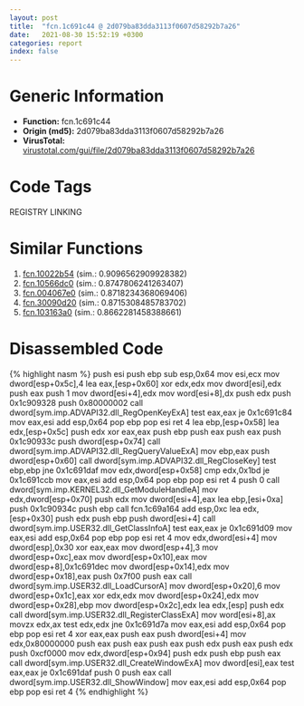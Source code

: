 ```yaml
---
layout: post
title:  "fcn.1c691c44 @ 2d079ba83dda3113f0607d58292b7a26"
date:   2021-08-30 15:52:19 +0300
categories: report
index: false
---
```


# Generic Information
- **Function:** fcn.1c691c44
- **Origin (md5):** 2d079ba83dda3113f0607d58292b7a26
- **VirusTotal:** [virustotal.com/gui/file/2d079ba83dda3113f0607d58292b7a26][virustotal_ref]

# Code Tags
<span class="tag" id="REGISTRY">REGISTRY</span>
<span class="tag" id="LINKING">LINKING</span>


# Similar Functions

1. [fcn.10022b54][similar_1_ref] (sim.: 0.9096562909928382)
2. [fcn.10566dc0][similar_2_ref] (sim.: 0.8747806241263407)
3. [fcn.004067e0][similar_3_ref] (sim.: 0.8718234368069406)
4. [fcn.30090d20][similar_4_ref] (sim.: 0.8715308485783702)
5. [fcn.103163a0][similar_5_ref] (sim.: 0.8662281458388661)


# Disassembled Code

{% highlight nasm %}
push esi
push ebp
sub esp,0x64
mov esi,ecx
mov dword[esp+0x5c],4
lea eax,[esp+0x60]
xor edx,edx
mov dword[esi],edx
push eax
push 1
mov dword[esi+4],edx
mov word[esi+8],dx
push edx
push 0x1c909328
push 0x80000002
call dword[sym.imp.ADVAPI32.dll_RegOpenKeyExA]
test eax,eax
je 0x1c691c84
mov eax,esi
add esp,0x64
pop ebp
pop esi
ret 4
lea ebp,[esp+0x58]
lea edx,[esp+0x5c]
push edx
xor eax,eax
push ebp
push eax
push eax
push 0x1c90933c
push dword[esp+0x74]
call dword[sym.imp.ADVAPI32.dll_RegQueryValueExA]
mov ebp,eax
push dword[esp+0x60]
call dword[sym.imp.ADVAPI32.dll_RegCloseKey]
test ebp,ebp
jne 0x1c691daf
mov edx,dword[esp+0x58]
cmp edx,0x1bd
je 0x1c691ccb
mov eax,esi
add esp,0x64
pop ebp
pop esi
ret 4
push 0
call dword[sym.imp.KERNEL32.dll_GetModuleHandleA]
mov edx,dword[esp+0x70]
push edx
mov dword[esi+4],eax
lea ebp,[esi+0xa]
push 0x1c90934c
push ebp
call fcn.1c69a164
add esp,0xc
lea edx,[esp+0x30]
push edx
push ebp
push dword[esi+4]
call dword[sym.imp.USER32.dll_GetClassInfoA]
test eax,eax
je 0x1c691d09
mov eax,esi
add esp,0x64
pop ebp
pop esi
ret 4
mov edx,dword[esi+4]
mov dword[esp],0x30
xor eax,eax
mov dword[esp+4],3
mov dword[esp+0xc],eax
mov dword[esp+0x10],eax
mov dword[esp+8],0x1c691dec
mov dword[esp+0x14],edx
mov dword[esp+0x18],eax
push 0x7f00
push eax
call dword[sym.imp.USER32.dll_LoadCursorA]
mov dword[esp+0x20],6
mov dword[esp+0x1c],eax
xor edx,edx
mov dword[esp+0x24],edx
mov dword[esp+0x28],ebp
mov dword[esp+0x2c],edx
lea edx,[esp]
push edx
call dword[sym.imp.USER32.dll_RegisterClassExA]
mov word[esi+8],ax
movzx edx,ax
test edx,edx
jne 0x1c691d7a
mov eax,esi
add esp,0x64
pop ebp
pop esi
ret 4
xor eax,eax
push eax
push dword[esi+4]
mov edx,0x80000000
push eax
push eax
push eax
push edx
push eax
push edx
push 0xcf0000
mov edx,dword[esp+0x94]
push edx
push ebp
push eax
call dword[sym.imp.USER32.dll_CreateWindowExA]
mov dword[esi],eax
test eax,eax
je 0x1c691daf
push 0
push eax
call dword[sym.imp.USER32.dll_ShowWindow]
mov eax,esi
add esp,0x64
pop ebp
pop esi
ret 4
{% endhighlight %}


[similar_1_ref]: /report/fcn.10022b54@4273a82ae1a72b0dac50947c5ab8a473
[similar_2_ref]: /report/fcn.10566dc0@2585b133c2e70968905cce13b1fc2654
[similar_3_ref]: /report/fcn.004067e0@94f83197373b17ab8b5225c0900d14de
[similar_4_ref]: /report/fcn.30090d20@0a3653d3e8fb1320d70b4e1441359302
[similar_5_ref]: /report/fcn.103163a0@2585b133c2e70968905cce13b1fc2654
[virustotal_ref]: https://www.virustotal.com/gui/file/2d079ba83dda3113f0607d58292b7a26